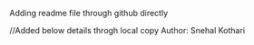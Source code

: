 Adding readme file through github directly

//Added below details throgh local copy
Author: Snehal Kothari
